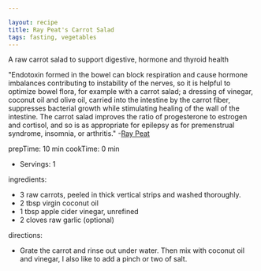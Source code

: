 ```yaml
---

layout: recipe
title: Ray Peat's Carrot Salad
tags: fasting, vegetables
---
```


A raw carrot salad to support digestive, hormone and thyroid health

"Endotoxin formed in the bowel can block respiration and cause hormone imbalances contributing to instability of the nerves, so it is helpful to optimize bowel flora, for example with a carrot salad; a dressing of vinegar, coconut oil and olive oil, carried into the intestine by the carrot fiber, suppresses bacterial growth while stimulating healing of the wall of the intestine. The carrot salad improves the ratio of progesterone to estrogen and cortisol, and so is as appropriate for epilepsy as for premenstrual syndrome, insomnia, or arthritis."
-[Ray Peat](https://raypeat.com)

prepTime: 10 min
cookTime: 0 min
- Servings: 1

ingredients:
- 3 raw carrots, peeled in thick vertical strips and washed thoroughly.
- 2 tbsp virgin coconut oil
- 1 tbsp apple cider vinegar, unrefined
- 2 cloves raw garlic (optional)

directions:
- Grate the carrot and rinse out under water. Then mix with coconut oil and vinegar, I also like to add a pinch or two of salt.
